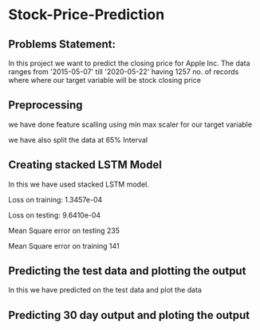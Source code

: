 # Stock-Price-Prediction
## Problems Statement:

In this project we want to predict the closing price for Apple Inc.
The data ranges from '2015-05-07' till '2020-05-22' having 1257 no. of records where where our target variable will be stock closing price

## Preprocessing
we have done feature scalling using min max scaler for our target variable

we have also split the data at 65% Interval   

## Creating stacked LSTM Model

In this we have used stacked LSTM model.

Loss on training: 1.3457e-04

Loss on testing: 9.6410e-04

Mean Square error on testing 235

Mean Square error on training 141

## Predicting the test data and plotting the output

In this we have predicted on the test data and plot the data

## Predicting 30 day output and ploting the output
